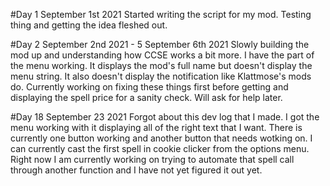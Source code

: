 #Day 1 September 1st 2021
Started writing the script for my mod. Testing thing and getting the idea fleshed out.

#Day 2 September 2nd 2021 - 5 September 6th 2021 
Slowly building the mod up and understanding how CCSE works a bit more. I have the part of the menu working.
It displays the mod's full name but doesn't display the menu string. It also doesn't display the notification like Klattmose's mods do.
Currently working on fixing these things first before getting and displaying the spell price for a sanity check. Will ask for help later.

#Day 18 September 23 2021
Forgot about this dev log that I made. I got the menu working with it displaying all of the right text that I want.
There is currently one button working and another button that needs wotking on. I can currently cast the first spell in cookie clicker from the options menu. 
Right now I am currently working on trying to automate that spell call through another function and I have not yet figured it out yet.
